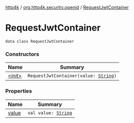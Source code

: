 [http4k](../../index.md) / [org.http4k.security.openid](../index.md) / [RequestJwtContainer](./index.md)

# RequestJwtContainer

`data class RequestJwtContainer`

### Constructors

| Name | Summary |
|---|---|
| [&lt;init&gt;](-init-.md) | `RequestJwtContainer(value: `[`String`](https://kotlinlang.org/api/latest/jvm/stdlib/kotlin/-string/index.html)`)` |

### Properties

| Name | Summary |
|---|---|
| [value](value.md) | `val value: `[`String`](https://kotlinlang.org/api/latest/jvm/stdlib/kotlin/-string/index.html) |
